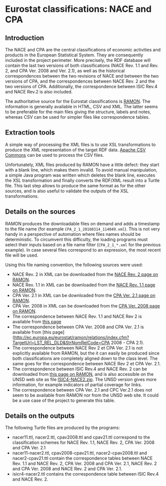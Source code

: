 # Eurostat classifications: NACE and CPA

## Introduction

The NACE and CPA are the central classifications of economic activities and products in the European Statistical System. They are consequently included in the project perimeter. More precisely, the RDF database will contain the last two versions of both classifications (NACE Rev. 1.1 and Rev. 2, and CPA Ver. 2008 and Ver. 2.1), as well as the historical correspondences between the two revisions of NACE and between the two versions of CPA, and the correspondences between NACE Rev. 2 and the two versions of CPA. Additionally, the correspondence between ISIC Rev.4 and NACE Rev.2 is also included.

The authoritative source for the Eurostat classifications is [RAMON](http://ec.europa.eu/eurostat/ramon/index.cfm). The information is generally available in HTML, CSV and XML. The latter seems to be preferable for the main files giving the structure, labels and notes, whereas CSV can be used for simpler files like correspondence tables.

## Extraction tools

A simple way of processing the XML files is to use XSL transformations to produce the XML representation of the target RDF data. [Apache CSV Commons](https://commons.apache.org/proper/commons-csv/) can be used to process the CSV files.

Unfortunately, XML files produced by RAMON have a little defect: they start with a blank line, which makes them invalid. To avoid manual manipulation, a simple Java program was written which deletes the blank line, executes the XSL transformation and finally converts the RDF/XML result into a Turtle file. This last step allows to produce the same format as for the other sources, and is also useful to validate the outputs of the XSL transformations.

## Details on the sources

RAMON produces the downloadable files on demand and adds a timestamp to the file name (for example `CPA_2_1_20160314_114049.xml`). This is not very handy in a perspective of automation where files names should be deterministic. To circumvent this difficulty, the loading programs must select their inputs based on a file name filter (`CPA_2_1_*.xml` for the previous example). In case several files correspond to an expression, the most recent file will be used.

Using this file naming convention, the following sources were used:

* NACE Rev. 2 in XML can be downloaded from the [NACE Rev. 2 page on RAMON](http://ec.europa.eu/eurostat/ramon/nomenclatures/index.cfm?TargetUrl=LST_CLS_DLD&StrNom=NACE_REV2).
* NACE Rev. 1.1 in XML can be downloaded from the [NACE Rev. 1.1 page on RAMON](http://ec.europa.eu/eurostat/ramon/nomenclatures/index.cfm?TargetUrl=LST_CLS_DLD&StrNom=NACE_1_1).
* CPA Ver. 2.1 in XML can be downloaded from the [CPA Ver. 2.1 page on RAMON](http://ec.europa.eu/eurostat/ramon/nomenclatures/index.cfm?TargetUrl=LST_CLS_DLD&StrNom=CPA_2_1).
* CPA Ver. 2008 in XML can be downloaded from the [CPA Ver. 2008 page on RAMON](http://ec.europa.eu/eurostat/ramon/nomenclatures/index.cfm?TargetUrl=LST_CLS_DLD&StrNom=CPA_2008).
* The correspondence between NACE Rev. 1.1 and NACE Rev 2 is available from [this page](http://ec.europa.eu/eurostat/ramon/relations/index.cfm?TargetUrl=LST_REL_DLD&StrNomRelCode=NACE%20REV.%201.1%20-%20NACE%20REV.%20)
* The correspondence between CPA Ver. 2008 and CPA Ver. 2.1 is available from [this page](http://ec.europa.eu/eurostat/ramon/relations/index.cfm?TargetUrl=LST_REL_DLD&StrNomRelCode=CPA 2008 - CPA 2.1).
* The correspondence between NACE Rev 2 et CPA Ver. 2.1 is not explicitly available from RAMON, but the it can easily be produced since both classifications are completely aligned down to the class level. The same goes for the correspondence between NACE Rev 2 et CPA Ver. 2.1.
* The correspondence between ISIC Rev.4 and NACE Rev. 2 can be downloaded from [this page on RAMON](http://ec.europa.eu/eurostat/ramon/relations/index.cfm?TargetUrl=LST_REL_DLD&StrNomRelCode=NACE%20REV.%202%20-%20ISIC%20REV.%204), and is also accessible on the UNSD web site as file [ISIC4-NACE2.zip](http://unstats.un.org/unsd/cr/registry/regdntransfer.asp?f=133). The UNSD version gives more information, for example indicators of partial coverage for links.
* The correspondence between CPA Ver. 2.1 and CPC Ver.2.1 does not seem to be available from RAMON nor from the UNSD web site. It could be a use case of the project to generate this table.

## Details on the outputs

The following Turtle files are produced by the programs:

* nacer11.ttl, nacer2.ttl, cpav2008.ttl and cpav21.ttl correspond to the classification schemes for NACE Rev. 1.1, NACE Rev. 2, CPA Ver. 2008 and CPA Ver. 2.1
* nacer11-nacer2.ttl, cpav2008-cpav21.ttl, nacer2-cpav2008.ttl and nacer2-cpav21.ttl contain the correspondence tables between NACE Rev. 1.1 and NACE Rev. 2, CPA Ver. 2008 and CPA Ver. 2.1, NACE Rev. 2 and CPA Ver. 2008 and NACE Rev. 2 and CPA Ver. 2.1.
* isicr4-nacer2.ttl contains the correspondence table between ISIC Rev.4 and NACE Rev. 2.

